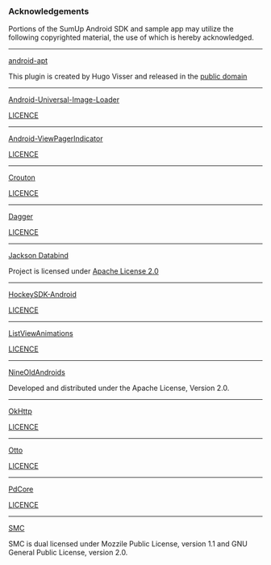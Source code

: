 ### Acknowledgements

Portions of the SumUp Android SDK and sample app may utilize the following copyrighted material, the use of which is hereby acknowledged.

---

[android-apt](https://bitbucket.org/hvisser/android-apt)

This plugin is created by Hugo Visser and released in the [public domain](http://unlicense.org/)

---

[Android-Universal-Image-Loader](https://github.com/nostra13/Android-Universal-Image-Loader)

[LICENCE](https://github.com/nostra13/Android-Universal-Image-Loader/blob/master/LICENSE)

---

[Android-ViewPagerIndicator](https://github.com/SourceBackups/Android-ViewPagerIndicator)

[LICENCE](https://github.com/SourceBackups/Android-ViewPagerIndicator#license)

---

[Crouton](https://github.com/keyboardsurfer/Crouton)

[LICENCE](https://github.com/keyboardsurfer/Crouton/blob/master/LICENSE)

---

[Dagger](https://github.com/square/dagger)

[LICENCE](https://github.com/square/dagger/blob/master/LICENSE.txt)

---

[Jackson Databind](https://github.com/FasterXML/jackson-databind)

Project is licensed under [Apache License 2.0](http://www.apache.org/licenses/LICENSE-2.0)

---

[HockeySDK-Android](https://github.com/bitstadium/HockeySDK-Android)

[LICENCE](https://github.com/bitstadium/HockeySDK-Android/blob/develop/LICENSE)

---

[ListViewAnimations](https://github.com/nhaarman/ListViewAnimations)

[LICENCE](https://github.com/nhaarman/ListViewAnimations/blob/master/LICENSE.txt)

---

[NineOldAndroids](http://nineoldandroids.com/)

Developed and distributed under the Apache License, Version 2.0.

---

[OkHttp](https://github.com/square/okhttp)

[LICENCE](https://github.com/square/okhttp/blob/master/LICENSE.txt)

---

[Otto](https://github.com/square/otto)

[LICENCE](https://github.com/square/otto/blob/master/LICENSE.txt)

---

[PdCore](https://github.com/libpd/pd-for-android/tree/master/PdCore)

[LICENCE](https://github.com/libpd/pd-for-android/blob/master/PdCore/LICENSE.txt)

---

[SMC](http://smc.sourceforge.net/)

SMC is dual licensed under Mozzile Public License, version 1.1 and GNU General Public License, version 2.0.

